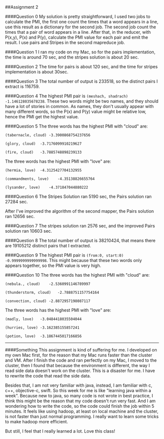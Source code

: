 ##Assignment 2

####Question 0
My solution is pretty straightforward, I used two jobs to calculate the PMI, the first one count the times that a word appears in a line, use this result as a dictionary for the second job. The second job count the times that a pair of word appears in a line. After that, in the reducer, with P(x,y), P(x) and P(y), calculate the PMI value for each pair and emit the result. I use pairs and Stripes in the second mapreduce job. 

####Question 1
I ran my code on my Mac, so for the pairs implementation, the time is around 70 sec, and the stripes solution is about 20 sec.

####Question 2
The time for pairs is about 120 sec, and the time for stripes implementation is about 30sec.

####Question 3
The total number of output is 233518, so the distinct pairs I extract is 116759.

####Question 4
The highest PMI pair is `(meshach, shadrach)	-1.146128035678238`. These two words might be two names, and they should have a lot of stories in common. As names, they don't usually appear with many different words, so the P(x) and P(y) value might be relative low, hence the PMI get the highest value.

####Question 5
The three words has the highest PMI with "cloud" are:
```
(tabernacle, cloud)	-3.3900868754237656

(glory, cloud)	-3.7176099910219627

(fire, cloud)	-3.7885748898239133
```

The three words has the highest PMI with "love" are:
```
(hermia, love)	-4.3125427704132955

(commandments, love)	-4.35138826655764

(lysander, love)	-4.371847044880222
```

####Question 6
The Stripes Solution ran 5190 sec, the Pairs solution ran 27284 sec. 

After I've improved the algorithm of the second mapper, the Pairs solution ran 12656 sec.

####Question 7
The stripes solution ran 2576 sec, and the improved Pairs solution ran 10603 sec.

####Question 8
The total number of output is 38210424, that means there are 19105212 distinct pairs that I extracted. 

####Question 9
The highest PMI pair is `(from:0, start:0)	-0.9999999999999998`. This might because that these two words only appears together, so the PMI value is very high.

####Question 10
The three words has the highest PMI with "cloud" are:
```
(nebula., cloud)	-2.5360991146789997

(thunderstorm, cloud)	-2.7888751157754164

(convection, cloud)	-2.8872957198087117
```

The three words has the highest PMI with "love" are:
```
(madly, love)	-3.0484418035504044

(hurries, love)	-3.162385155857241

(potion, love)	-3.1867445017166856
```



-----
####Something
This assignment is kind of suffering for me. I developed on my own Mac first, for the reason that my Mac runs faster than the cluster and VM. After I finish the code and ran perfectly on my Mac, I moved to the cluster, then I found that because the environment is different, the way I read side data doesn't work on the cluster. This is a disaster for me. I have to rewrite the code that read the side data. 

Besides that, I am not very familiar with java, instead, I am familiar with c, c++, objective-c, swift. So this week for me is like "learning java within a week". Because new to java, so many code is not wrote in best practice, I think this might be the reason that my code doesn't run very fast. And I am wondering how to write the code, so the code could finish the job within 5 minutes. It feels like using hadoop, at least on local machine and the cluster, is not faster than just normal programming. I really want to learn some tricks to make hadoop more efficient.

But still, I feel that I really learned a lot. Love this class!
